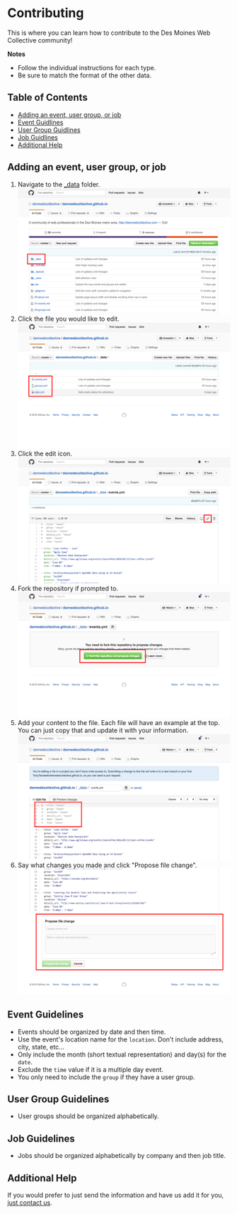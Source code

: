 # Contributing

This is where you can learn how to contribute to the Des Moines Web Collective community!


__Notes__

- Follow the individual instructions for each type.
- Be sure to match the format of the other data.


## Table of Contents

- [Adding an event, user group, or job](#adding-an-event-user-group-or-job)
- [Event Guidlines](#event-guidelines)
- [User Group Guidlines](#user-group-guidelines)
- [Job Guidlines](#job-guidelines)
- [Additional Help](#additional-help)


## Adding an event, user group, or job

1. Navigate to the [_data](./_data) folder. ![Contributing - Data](./media/contributing-data.png)
1. Click the file you would like to edit. ![Contributing - File](./media/contributing-file.png)
1. Click the edit icon. ![Contributing - Edit](./media/contributing-edit.png)
1. Fork the repository if prompted to.  ![Contributing - Fork](./media/contributing-fork.png)
1. Add your content to the file. Each file will have an example at the top. You can just copy that and update it with your information. ![Contributing - Changes](./media/contributing-changes.png)
1. Say what changes you made and click "Propose file change". ![Contributing - Propose](./media/contributing-propose.png)


## Event Guidelines

- Events should be organized by date and then time.
- Use the event's location name for the `location`. Don't include address, city, state, etc...
- Only include the month (short textual representation) and day(s) for the `date`.
- Exclude the `time` value if it is a multiple day event.
- You only need to include the `group` if they have a user group.


## User Group Guidelines

- User groups should be organized alphabetically.


## Job Guidelines

- Jobs should be organized alphabetically by company and then job title.


## Additional Help

If you would prefer to just send the information and have us add it for you, [just contact us](http://dsmwebcollective.com/contact/).
